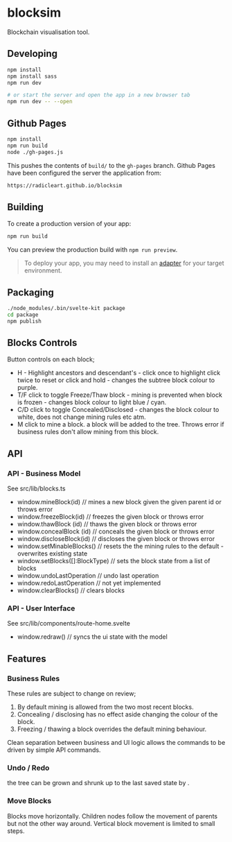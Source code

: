 # blocksim

Blockchain visualisation tool.

## Developing

```bash
npm install
npm install sass
npm run dev

# or start the server and open the app in a new browser tab
npm run dev -- --open
```

## Github Pages

```bash
npm install
npm run build
node ./gh-pages.js
```

This pushes the contents of `build/` to the `gh-pages` branch. Github Pages
have been configured the server the application from:

```bash
https://radicleart.github.io/blocksim
```

## Building

To create a production version of your app:

```bash
npm run build
```

You can preview the production build with `npm run preview`.

> To deploy your app, you may need to install an [adapter](https://kit.svelte.dev/docs/adapters) for your target environment.

## Packaging

```bash
./node_modules/.bin/svelte-kit package
cd package
npm publish
```

## Blocks Controls

Button controls on each block;

- H - Highlight ancestors and descendant's - click once to highlight click twice to reset or click and hold - changes the subtree block colour to purple.
- T/F click to toggle Freeze/Thaw block - mining is prevented when block is frozen - changes block colour to light blue / cyan.
- C/D click to toggle Concealed/Disclosed - changes the block colour to white, does not change mining rules etc atm.
- M click to mine a block. a block will be added to the tree. Throws error if business rules don't allow mining from this block.

## API

### API - Business Model

See src/lib/blocks.ts

- window.mineBlock(id) // mines a new block given the given parent id or throws error
- window.freezeBlock(id) // freezes the given block or throws error
- window.thawBlock (id) // thaws the given block or throws error
- window.concealBlock (id) // conceals the given block or throws error
- window.discloseBlock(id) // discloses the given block or throws error
- window.setMinableBlocks() // resets the the mining rules to the default - overwrites existing state
- window.setBlocks([]:BlockType) // sets the block state from a list of blocks
- window.undoLastOperation // undo last operation
- window.redoLastOperation // not yet implemented
- window.clearBlocks() // clears blocks

### API - User Interface

See src/lib/components/route-home.svelte

- window.redraw() // syncs the ui state with the model

## Features

### Business Rules

These rules are subject to change on review;

1. By default mining is allowed from the two most recent blocks.
2. Concealing / disclosing has no effect aside changing the colour of the block.
3. Freezing / thawing a block overrides the default mining behaviour.

Clean separation between business and UI logic allows the commands to be driven by simple API commands.

### Undo / Redo

the tree can be grown and shrunk up to the last saved state by .

### Move Blocks

Blocks move horizontally. Children nodes follow the movement of parents but not the other way around. Vertical block movement is limited to small steps.
